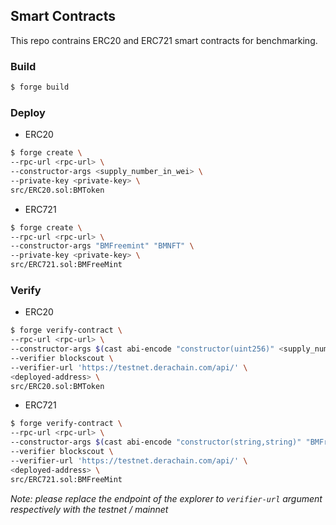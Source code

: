 ## Smart Contracts
This repo contrains ERC20 and ERC721 smart contracts for benchmarking.

### Build
```sh
$ forge build
```

### Deploy

- ERC20
```sh
$ forge create \
--rpc-url <rpc-url> \
--constructor-args <supply_number_in_wei> \
--private-key <private-key> \
src/ERC20.sol:BMToken
```

- ERC721
```sh
$ forge create \
--rpc-url <rpc-url> \
--constructor-args "BMFreemint" "BMNFT" \
--private-key <private-key> \
src/ERC721.sol:BMFreeMint
```

### Verify

- ERC20
```sh
$ forge verify-contract \
--rpc-url <rpc-url> \
--constructor-args $(cast abi-encode "constructor(uint256)" <supply_number_in_wei>) \
--verifier blockscout \
--verifier-url 'https://testnet.derachain.com/api/' \
<deployed-address> \
src/ERC20.sol:BMToken
```

- ERC721
```sh
$ forge verify-contract \
--rpc-url <rpc-url> \
--constructor-args $(cast abi-encode "constructor(string,string)" "BMFreemint" "BMNFT") \
--verifier blockscout \
--verifier-url 'https://testnet.derachain.com/api/' \
<deployed-address> \
src/ERC721.sol:BMFreeMint
```
*Note: please replace the endpoint of the explorer to `verifier-url` argument respectively with the testnet / mainnet*
